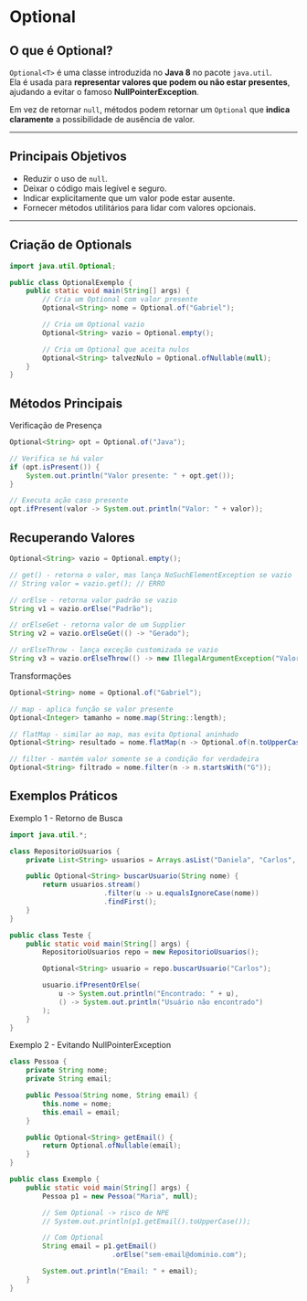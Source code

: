 # Optional

## O que é Optional?
`Optional<T>` é uma classe introduzida no **Java 8** no pacote `java.util`.  
Ela é usada para **representar valores que podem ou não estar presentes**, ajudando a evitar o famoso **NullPointerException**.

Em vez de retornar `null`, métodos podem retornar um `Optional` que **indica claramente** a possibilidade de ausência de valor.

---

## Principais Objetivos
- Reduzir o uso de `null`.
- Deixar o código mais legível e seguro.
- Indicar explicitamente que um valor pode estar ausente.
- Fornecer métodos utilitários para lidar com valores opcionais.

---

## Criação de Optionals

```java
import java.util.Optional;

public class OptionalExemplo {
    public static void main(String[] args) {
        // Cria um Optional com valor presente
        Optional<String> nome = Optional.of("Gabriel");

        // Cria um Optional vazio
        Optional<String> vazio = Optional.empty();

        // Cria um Optional que aceita nulos
        Optional<String> talvezNulo = Optional.ofNullable(null);
    }
}
```

## Métodos Principais

Verificação de Presença
```java
Optional<String> opt = Optional.of("Java");

// Verifica se há valor
if (opt.isPresent()) {
    System.out.println("Valor presente: " + opt.get());
}

// Executa ação caso presente
opt.ifPresent(valor -> System.out.println("Valor: " + valor));
```

## Recuperando Valores
```java
Optional<String> vazio = Optional.empty();

// get() - retorna o valor, mas lança NoSuchElementException se vazio
// String valor = vazio.get(); // ERRO

// orElse - retorna valor padrão se vazio
String v1 = vazio.orElse("Padrão");

// orElseGet - retorna valor de um Supplier
String v2 = vazio.orElseGet(() -> "Gerado");

// orElseThrow - lança exceção customizada se vazio
String v3 = vazio.orElseThrow(() -> new IllegalArgumentException("Valor ausente"));
```

Transformações
```java
Optional<String> nome = Optional.of("Gabriel");

// map - aplica função se valor presente
Optional<Integer> tamanho = nome.map(String::length);

// flatMap - similar ao map, mas evita Optional aninhado
Optional<String> resultado = nome.flatMap(n -> Optional.of(n.toUpperCase()));

// filter - mantém valor somente se a condição for verdadeira
Optional<String> filtrado = nome.filter(n -> n.startsWith("G"));
```

## Exemplos Práticos

Exemplo 1 - Retorno de Busca
```java
import java.util.*;

class RepositorioUsuarios {
    private List<String> usuarios = Arrays.asList("Daniela", "Carlos", "Gabriel");

    public Optional<String> buscarUsuario(String nome) {
        return usuarios.stream()
                       .filter(u -> u.equalsIgnoreCase(nome))
                       .findFirst();
    }
}

public class Teste {
    public static void main(String[] args) {
        RepositorioUsuarios repo = new RepositorioUsuarios();

        Optional<String> usuario = repo.buscarUsuario("Carlos");

        usuario.ifPresentOrElse(
            u -> System.out.println("Encontrado: " + u),
            () -> System.out.println("Usuário não encontrado")
        );
    }
}
```

Exemplo 2 - Evitando NullPointerException
```java
class Pessoa {
    private String nome;
    private String email;

    public Pessoa(String nome, String email) {
        this.nome = nome;
        this.email = email;
    }

    public Optional<String> getEmail() {
        return Optional.ofNullable(email);
    }
}

public class Exemplo {
    public static void main(String[] args) {
        Pessoa p1 = new Pessoa("Maria", null);

        // Sem Optional -> risco de NPE
        // System.out.println(p1.getEmail().toUpperCase());

        // Com Optional
        String email = p1.getEmail()
                         .orElse("sem-email@dominio.com");

        System.out.println("Email: " + email);
    }
}
```

